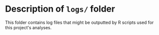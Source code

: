 # Description of `logs/` folder

This folder contains log files that might be outputted by R scripts used for this project's analyses. 